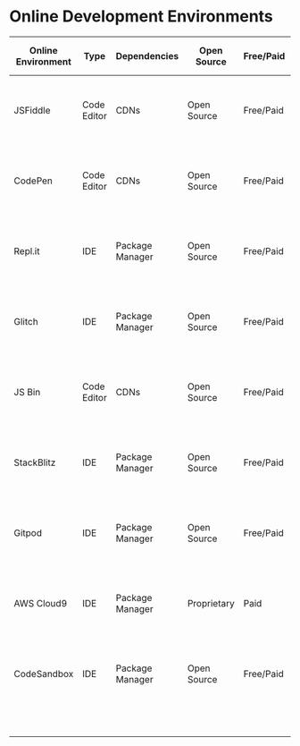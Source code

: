 # Online Development Environments

| **Online Environment** | **Type** | **Dependencies** | **Open Source** | **Free/Paid** | **Languages/Frameworks Included** | **Security** | **Cron Jobs & Automation** | **Webhooks & APIs** |
| --- | --- | --- | --- | --- | --- | --- | --- | --- |
| JSFiddle | Code Editor | CDNs | Open Source | Free/Paid | HTML, CSS, JS, Frameworks | Public URLs, Login Required for Private | No | No |
| CodePen | Code Editor | CDNs | Open Source | Free/Paid | HTML, CSS, JS, Frameworks | Public URLs, Login Required for Private | No | Yes |
| Repl.it | IDE | Package Manager | Open Source | Free/Paid | 30+ Languages & Frameworks | Private by Default, Public URLs Optional | Yes | Yes |
| Glitch | IDE | Package Manager | Open Source | Free/Paid | Node.js, Frontend Frameworks | Public URLs, Login Required for Private | Yes | Yes |
| JS Bin | Code Editor | CDNs | Open Source | Free/Paid | HTML, CSS, JS | Public URLs, Login Required for Private | No | No |
| StackBlitz | IDE | Package Manager | Open Source | Free/Paid | Angular, React, Vue, Svelte | Private by Default, Public URLs Optional | Yes | Yes |
| Gitpod | IDE | Package Manager | Open Source | Free/Paid | 25+ Languages & Frameworks | Private by Default, Public URLs Optional | Yes | Yes |
| AWS Cloud9 | IDE | Package Manager | Proprietary | Paid | Node.js, Python, PHP, Ruby, Java, .NET, Go | Private by Default, Public URLs Optional | Yes | Yes |
| CodeSandbox | IDE | Package Manager | Open Source | Free/Paid | React, Vue, Angular, Svelte, Node.js | Private by Default, Public URLs Optional | Yes | Yes |
|  |  |  |  |  |  |  |  |  |
|  |  |  |  |  |  |  |  |  |
|  |  |  |  |  |  |  |  |  |
|  |  |  |  |  |  |  |  |  |
|  |  |  |  |  |  |  |  |  |
|  |  |  |  |  |  |  |  |  |
|  |  |  |  |  |  |  |  |  |
|  |  |  |  |  |  |  |  |  |